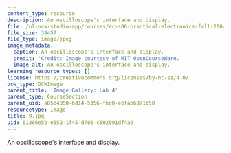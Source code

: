 ```yaml
---
content_type: resource
description: An oscilloscope's interface and display.
file: /ol-ocw-studio-app/courses/ec-s06-practical-electronics-fall-2004/61386e5be5521f45d786c502091df4a9_9.jpg
file_size: 39457
file_type: image/jpeg
image_metadata:
  caption: An oscilloscope's interface and display.
  credit: 'Credit: Image courtesy of MIT OpenCourseWare.'
  image-alt: An oscilloscope's interface and display.
learning_resource_types: []
license: https://creativecommons.org/licenses/by-nc-sa/4.0/
ocw_type: OCWImage
parent_title: 'Image Gallery: Lab 4'
parent_type: CourseSection
parent_uid: a85b4850-6d14-5356-fbd0-e6fab6371b50
resourcetype: Image
title: 9.jpg
uid: 61386e5b-e552-1f45-d786-c502091df4a9
---
```

An oscilloscope's interface and display.
